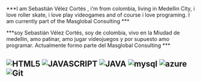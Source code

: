 

***I am Sebastián Vélez Cortés , i'm from colombia, living in Medellin City,
i love roller skate, i love play videogames and of course i love programing.
I am currently part of the Masglobal Consulting ***


***soy Sebastián Vélez Cortés, soy de colombia, vivo en la Miudad de medellin,
amo patinar, amo jugar videojuegos y por supuesto amo programar.
Actualmente formo parte del Masglobal Consulting ***

## ![HTML5](https://img.shields.io/badge/html5-%23E34F26.svg?style=for-the-badge&logo=html5&logoColor=white)  ![JAVASCRIPT](https://img.shields.io/badge/JavaScript-F7DF1E?style=for-the-badge&logo=javascript&logoColor=black) 	![JAVA](https://img.shields.io/badge/Java-ED8B00?style=for-the-badge&logo=java&logoColor=white) ![mysql](	https://img.shields.io/badge/MySQL-00000F?style=for-the-badge&logo=mysql&logoColor=white) ![azure](https://img.shields.io/badge/Azure_Functions-0062AD?style=for-the-badge&logo=azure-functions&logoColor=white) ![Git](https://img.shields.io/badge/Git-F05032?style=for-the-badge&logo=git&logoColor=white)





